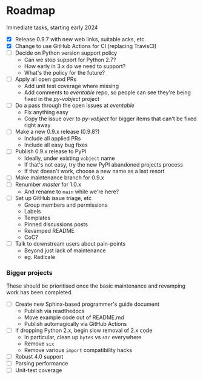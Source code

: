 Roadmap
=======

Immediate tasks, starting early 2024

- [x] Release 0.9.7 with new web links, suitable acks, etc.
- [x] Change to use GitHub Actions for CI (replacing TravisCI)
- [ ] Decide on Python version support policy
  - Can we stop support for Python 2.7?
  - How early in 3.x do we need to support?
  - What's the policy for the future?
- [ ] Apply all open good PRs
  - Add unit test coverage where missing
  - Add comments to _eventable_ repo, so people can see they're being 
    fixed in the _py-vobject_ project
- [ ] Do a pass through the open issues at _eventable_
  - Fix anything easy
  - Copy the issue over to _py-vobject_ for bigger items that can't be
    fixed right away
- [ ] Make a new 0.9.x release (0.9.8?)
  - Include all applied PRs
  - Include all easy bug fixes
- [ ] Publish 0.9.x release to PyPI
  - Ideally, under existing `vobject` name
  - If that's not easy, try the new PyPI abandoned projects process
  - If that doesn't work, choose a new name as a last resort
- [ ] Make maintenance branch for 0.9.x
- [ ] Renumber _master_ for 1.0.x
  - And rename to `main` while we're here? 
- [ ] Set up GitHub issue triage, etc
  - Group members and permissions
  - Labels
  - Templates
  - Pinned discussions posts
  - Revamped README
  - CoC?
- [ ] Talk to downstream users about pain-points
  - Beyond just lack of maintenance
  - eg. Radicale

### Bigger projects

These should be prioritised once the basic maintenance and revamping work
has been completed.

- [ ] Create new Sphinx-based programmer's guide document
  - Publish via readthedocs
  - Move example code out of README.md
  - Publish automagically via GitHub Actions
- [ ] If dropping Python 2.x, begin slow removal of 2.x code
  - In particular, clean up `bytes` vs `str` everywhere
  - Remove `six`
  - Remove various `import` compatibility hacks
- [ ] Robust 4.0 support
- [ ] Parsing performance
- [ ] Unit-test coverage
